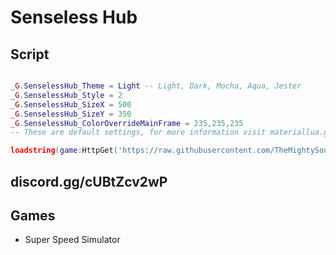 # Senseless Hub

## Script
```lua

_G.SenselessHub_Theme = Light -- Light, Dark, Mocha, Aqua, Jester
_G.SenselessHub_Style = 2
_G.SenselessHub_SizeX = 500
_G.SenselessHub_SizeY = 350
_G.SenselessHub_ColorOverrideMainFrame = 235,235,235
-- These are default settings, for more information visit materiallua.gq

loadstring(game:HttpGet('https://raw.githubusercontent.com/TheMightySource/Senseless-Hub/main/Loader.lua'))()
```

## discord.gg/cUBtZcv2wP

## Games
 * Super Speed Simulator
